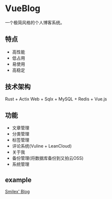 # VueBlog
一个极简风格的个人博客系统。

## 特点
- 高性能
- 低占用
- 易使用
- 高稳定

## 技术架构
Rust + Actix Web + Sqlx + MySQL + Redis + Vue.js

## 功能
- 文章管理
- 分类管理
- 标签管理
- 评论系统(Vuline + LeanCloud)
- 关于我
- 备份管理(将数据库备份到又拍云OSS)
- 系统管理

## example
[Smilex' Blog](https://www.smilex.cn)
